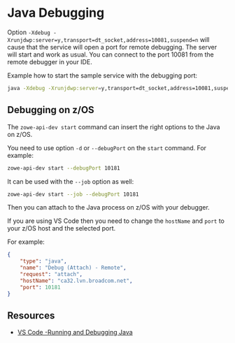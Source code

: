 # Java Debugging

Option `-Xdebug -Xrunjdwp:server=y,transport=dt_socket,address=10081,suspend=n` will cause that the service will open a port for remote debugging. The server will start and work as usual. You can connect to the port 10081 from the remote debugger in your IDE.

Example how to start the sample service with the debugging port:

```bash
java -Xdebug -Xrunjdwp:server=y,transport=dt_socket,address=10081,suspend=n -jar build/libs/zowe-rest-api-sample-spring-*.jar --spring.config.additional-location=file:config/local/application.yml
```

## Debugging on z/OS

The `zowe-api-dev start` command can insert the right options to the Java on z/OS.

You need to use option `-d` or `--debugPort` on the `start` command. For example:

```bash
zowe-api-dev start --debugPort 10181
```

It can be used with the `--job` option as well:

```bash
zowe-api-dev start --job --debugPort 10181
```

Then you can attach to the Java process on z/OS with your debugger.

If you are using VS Code then you need to change the `hostName` and `port` to your z/OS host and the selected port.

For example:

```json
{
    "type": "java",
    "name": "Debug (Attach) - Remote",
    "request": "attach",
    "hostName": "ca32.lvn.broadcom.net",
    "port": 10181
}
```

## Resources

* [VS Code -Running and Debugging Java](https://code.visualstudio.com/docs/java/java-debugging)
